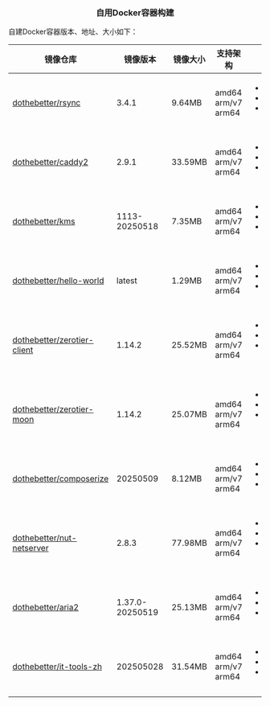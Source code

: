 <h3 align="center">自用Docker容器构建</h3>

自建Docker容器版本、地址、大小如下：

| 镜像仓库 | 镜像版本 | 镜像大小 | 支持架构 | 拉取地址 |
|---------|------|-----|----------|----------|
|[dothebetter/rsync](https://github.com/dothebetter/docker/tree/master/rsync)|3.4.1|9.64MB|amd64<br>arm/v7<br>arm64|<ul><li>docker.io/dothebetter/rsync</li><li>ghcr.io/dothebetter/rsync</li><li>registry.cn-hangzhou.aliyuncs.com/dothebetter/rsync</li></ul>|
|[dothebetter/caddy2](https://github.com/dothebetter/docker/tree/master/caddy2)|2.9.1|33.59MB|amd64<br>arm/v7<br>arm64|<ul><li>docker.io/dothebetter/caddy2</li><li>ghcr.io/dothebetter/caddy2</li><li>registry.cn-hangzhou.aliyuncs.com/dothebetter/caddy2</li></ul>|
|[dothebetter/kms](https://github.com/dothebetter/docker/tree/master/kms)|1113-20250518|7.35MB|amd64<br>arm/v7<br>arm64|<ul><li>docker.io/dothebetter/kms</li><li>ghcr.io/dothebetter/kms</li><li>registry.cn-hangzhou.aliyuncs.com/dothebetter/kms</li></ul>|
|[dothebetter/hello-world](https://github.com/dothebetter/docker/tree/master/hello-world)|latest|1.29MB|amd64<br>arm/v7<br>arm64|<ul><li>docker.io/dothebetter/hello-world</li><li>ghcr.io/dothebetter/hello-world</li><li>registry.cn-hangzhou.aliyuncs.com/dothebetter/hello-world</li></ul>|
|[dothebetter/zerotier-client](https://github.com/dothebetter/docker/tree/master/zerotier-client)|1.14.2|25.52MB|amd64<br>arm/v7<br>arm64|<ul><li>docker.io/dothebetter/zerotier-client</li><li>ghcr.io/dothebetter/zerotier-client</li><li>registry.cn-hangzhou.aliyuncs.com/dothebetter/zerotier-client</li></ul>|
|[dothebetter/zerotier-moon](https://github.com/dothebetter/docker/tree/master/zerotier-moon)|1.14.2|25.07MB|amd64<br>arm/v7<br>arm64|<ul><li>docker.io/dothebetter/zerotier-moon</li><li>ghcr.io/dothebetter/zerotier-moon</li><li>registry.cn-hangzhou.aliyuncs.com/dothebetter/zerotier-moon</li></ul>|
|[dothebetter/composerize](https://github.com/dothebetter/docker/tree/master/composerize)|20250509|8.12MB|amd64<br>arm/v7<br>arm64|<ul><li>docker.io/dothebetter/composerize</li><li>ghcr.io/dothebetter/composerize</li><li>registry.cn-hangzhou.aliyuncs.com/dothebetter/composerize</li></ul>|
|[dothebetter/nut-netserver](https://github.com/dothebetter/docker/tree/master/nut-netserver)|2.8.3|77.98MB|amd64<br>arm/v7<br>arm64|<ul><li>docker.io/dothebetter/nut-netserver</li><li>ghcr.io/dothebetter/nut-netserver</li><li>registry.cn-hangzhou.aliyuncs.com/dothebetter/nut-netserver</li></ul>|
|[dothebetter/aria2](https://github.com/dothebetter/docker/tree/master/aria2)|1.37.0-20250519|25.13MB|amd64<br>arm/v7<br>arm64|<ul><li>docker.io/dothebetter/aria2</li><li>ghcr.io/dothebetter/aria2</li><li>registry.cn-hangzhou.aliyuncs.com/dothebetter/aria2</li></ul>|
|[dothebetter/it-tools-zh](https://github.com/dothebetter/docker/tree/master/it-tools-zh)|202505028|31.54MB|amd64<br>arm/v7<br>arm64|<ul><li>docker.io/dothebetter/it-tools-zh</li><li>ghcr.io/dothebetter/it-tools-zh</li><li>registry.cn-hangzhou.aliyuncs.com/dothebetter/it-tools-zh</li></ul>|
